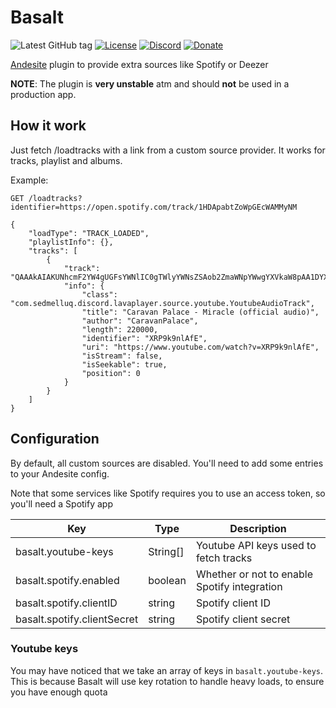 # Basalt
![Latest GitHub tag](https://img.shields.io/github/tag-date/BricoloDuDimanche/Basalt.svg?style=flat-square)
[![License](https://img.shields.io/github/license/BricoloDuDimanche/Basalt.svg?style=flat-square)](https://github.com/BricoloDuDimanche/Basalt/blob/master/LICENSE)
[![Discord](https://img.shields.io/badge/chat-on%20Discord%20(%23basalt)-7289DA.svg?style=flat-square)](https://discord.gg/2CkzJzM)
[![Donate](https://img.shields.io/badge/donate-Patreon-F96854.svg?style=flat-square)](https://www.patreon.com/Bowser65)

[Andesite](https://github.com/natanbc/andesite-node) plugin to provide extra sources like Spotify or Deezer 

**NOTE**: The plugin is **very unstable** atm and should **not** be used in a production app.

## How it work
Just fetch /loadtracks with a link from a custom source provider. It works for tracks, playlist and albums.

Example:
``` 
GET /loadtracks?identifier=https://open.spotify.com/track/1HDApabtZoWpGEcWAMMyNM

{
    "loadType": "TRACK_LOADED",
    "playlistInfo": {},
    "tracks": [
        {
            "track": "QAAAkAIAKUNhcmF2YW4gUGFsYWNlIC0gTWlyYWNsZSAob2ZmaWNpYWwgYXVkaW8pAA1DYXJhdmFuUGFsYWNlAAAAAAADW2AAC1hSUDlrOW5sQWZFAAEAK2h0dHBzOi8vd3d3LnlvdXR1YmUuY29tL3dhdGNoP3Y9WFJQOWs5bmxBZkUAB3lvdXR1YmUAAAAAAAAAAA==",
            "info": {
                "class": "com.sedmelluq.discord.lavaplayer.source.youtube.YoutubeAudioTrack",
                "title": "Caravan Palace - Miracle (official audio)",
                "author": "CaravanPalace",
                "length": 220000,
                "identifier": "XRP9k9nlAfE",
                "uri": "https://www.youtube.com/watch?v=XRP9k9nlAfE",
                "isStream": false,
                "isSeekable": true,
                "position": 0
            }
        }
    ]
}
```

## Configuration
By default, all custom sources are disabled. You'll need to add some entries to your Andesite config.

Note that some services like Spotify requires you to use an access token, so you'll need a Spotify app

| Key                         | Type     | Description                                  |
|-----------------------------|----------|----------------------------------------------|
| basalt.youtube-keys         | String[] | Youtube API keys used to fetch tracks        |
| basalt.spotify.enabled      | boolean  | Whether or not to enable Spotify integration |
| basalt.spotify.clientID     | string   | Spotify client ID                            |
| basalt.spotify.clientSecret | string   | Spotify client secret                        |

### Youtube keys
You may have noticed that we take an array of keys in `basalt.youtube-keys`. This is because Basalt will use key
rotation to handle heavy loads, to ensure you have enough quota
